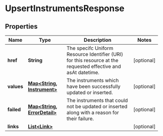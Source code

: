 

# UpsertInstrumentsResponse

## Properties

Name | Type | Description | Notes
------------ | ------------- | ------------- | -------------
**href** | **String** | The specifc Uniform Resource Identifier (URI) for this resource at the requested effective and asAt datetime. |  [optional]
**values** | [**Map&lt;String, Instrument&gt;**](Instrument.md) | The instruments which have been successfully updated or inserted. |  [optional]
**failed** | [**Map&lt;String, ErrorDetail&gt;**](ErrorDetail.md) | The instruments that could not be updated or inserted along with a reason for their failure. |  [optional]
**links** | [**List&lt;Link&gt;**](Link.md) |  |  [optional]




